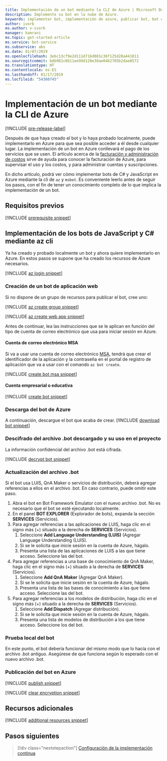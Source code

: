 ```yaml
---
title: Implementación de un bot mediante la CLI de Azure | Microsoft Docs
description: Implemente su bot en la nube de Azure.
keywords: implementar bot, implementación de azure, publicar bot, bot de implementación de az, bot de implementación de visual studio, publicación de msbot, clonado de msbot
author: ivorb
ms.author: v-ivorb
manager: kamrani
ms.topic: get-started-article
ms.service: bot-service
ms.subservice: abs
ms.date: 01/07/2019
ms.openlocfilehash: 3ebc13cf9e2d111d716d081c36f125d28a441811
ms.sourcegitcommit: bdb981c0b11ee99d128e30ae0462705b2dae8572
ms.translationtype: HT
ms.contentlocale: es-ES
ms.lasthandoff: 01/17/2019
ms.locfileid: "54360745"
---
```

# <a name="deploy-your-bot-using-azure-cli"></a>Implementación de un bot mediante la CLI de Azure

[!INCLUDE [pre-release-label](./includes/pre-release-label.md)]

Después de que haya creado el bot y lo haya probado localmente, puede implementarlo en Azure para que sea posible acceder a él desde cualquier lugar. La implementación de un bot en Azure conllevará el pago de los servicios que se usen. El artículo acerca de la [facturación y administración de costos](https://docs.microsoft.com/en-us/azure/billing/) sirve de ayuda para conocer la facturación de Azure, para supervisar el uso y los costos, y para administrar cuentas y suscripciones.

En dicho artículo, podrá ver cómo implementar bots de C# y JavaScript en Azure mediante la cli de `az` y `msbot`. Es conveniente leerlo antes de seguir los pasos, con el fin de tener un conocimiento completo de lo que implica la implementación de un bot.

## <a name="prerequisites"></a>Requisitos previos

[!INCLUDE [prerequisite snippet](~/includes/deploy/snippet-prerequisite.md)]


## <a name="deploy-javascript-and-c-bots-using-az-cli"></a>Implementación de los bots de JavaScript y C# mediante az cli

Ya ha creado y probado localmente un bot y ahora quiere implementarlo en Azure. En estos pasos se supone que ha creado los recursos de Azure necesarios.

[!INCLUDE [az login snippet](~/includes/deploy/snippet-az-login.md)]

### <a name="create-a-web-app-bot"></a>Creación de un bot de aplicación web

Si no dispone de un grupo de recursos para publicar el bot, cree uno:

[!INCLUDE [az create group snippet](~/includes/deploy/snippet-az-create-group.md)]

[!INCLUDE [az create web app snippet](~/includes/deploy/snippet-create-web-app.md)]

Antes de continuar, lea las instrucciones que se le aplican en función del tipo de cuenta de correo electrónico que usa para iniciar sesión en Azure.

#### <a name="msa-email-account"></a>Cuenta de correo electrónico MSA

Si va a usar una cuenta de correo electrónico [MSA](https://en.wikipedia.org/wiki/Microsoft_account), tendrá que crear el identificador de la aplicación y la contraseña en el portal de registro de aplicación que va a usar con el comando `az bot create`.

[!INCLUDE [create bot msa snippet](~/includes/deploy/snippet-create-bot-msa.md)]

#### <a name="business-or-school-account"></a>Cuenta empresarial o educativa

[!INCLUDE [create bot snippet](~/includes/deploy/snippet-create-bot.md)]

### <a name="download-the-bot-from-azure"></a>Descarga del bot de Azure

A continuación, descargue el bot que acaba de crear. 
[!INCLUDE [download bot snippet](~/includes/deploy/snippet-download-bot.md)]

### <a name="decrypt-the-downloaded-bot-file-and-use-in-your-project"></a>Descifrado del archivo .bot descargado y su uso en el proyecto

La información confidencial del archivo .bot está cifrada.

[!INCLUDE [decrypt bot snippet](~/includes/deploy/snippet-decrypt-bot.md)]

### <a name="update-the-bot-file"></a>Actualización del archivo .bot

Si el bot usa LUIS, QnA Maker o servicios de distribución, deberá agregar referencias a ellos en el archivo .bot. En caso contrario, puede omitir este paso.

1. Abra el bot en Bot Framework Emulator con el nuevo archivo .bot. No es necesario que el bot se esté ejecutando localmente.
1. En el panel **BOT EXPLORER** (Explorador de bots), expanda la sección **SERVICES** (Servicios).
1. Para agregar referencias a las aplicaciones de LUIS, haga clic en el signo más (+) situado a la derecha de **SERVICES** (Servicios).
   1. Seleccione **Add Language Understanding (LUIS)** (Agregar Language Understanding (LUIS).
   1. Si se le solicita que inicie sesión en la cuenta de Azure, hágalo.
   1. Presenta una lista de las aplicaciones de LUIS a las que tiene acceso. Seleccione las del bot.
1. Para agregar referencias a una base de conocimiento de QnA Maker, haga clic en el signo más (+) situado a la derecha de **SERVICES** (Servicios).
   1. Seleccione **Add QnA Maker** (Agregar QnA Maker).
   1. Si se le solicita que inicie sesión en la cuenta de Azure, hágalo.
   1. Presenta una lista de las bases de conocimiento a las que tiene acceso. Seleccione las del bot.
1. Para agregar referencias a los modelos de distribución, haga clic en el signo más (+) situado a la derecha de **SERVICES** (Servicios).
   1. Seleccione **Add Dispatch** (Agregar distribución).
   1. Si se le solicita que inicie sesión en la cuenta de Azure, hágalo.
   1. Presenta una lista de modelos de distribución a los que tiene acceso. Seleccione los del bot.

### <a name="test-your-bot-locally"></a>Prueba local del bot

En este punto, el bot debería funcionar del mismo modo que lo hacía con el archivo .bot antiguo. Asegúrese de que funciona según lo esperado con el nuevo archivo .bot.

### <a name="publish-your-bot-to-azure"></a>Publicación del bot en Azure

<!-- TODO: re-encrypt your .bot file? -->

[!INCLUDE [publish snippet](~/includes/deploy/snippet-publish.md)]

<!-- TODO: If we tell them to re-encrypt, this step is not necessary. -->

[!INCLUDE [clear encryption snippet](~/includes/deploy/snippet-clear-encryption.md)]

## <a name="additional-resources"></a>Recursos adicionales

[!INCLUDE [additional resources snippet](~/includes/deploy/snippet-additional-resources.md)]

## <a name="next-steps"></a>Pasos siguientes
> [!div class="nextstepaction"]
> [Configuración de la implementación continua](bot-service-build-continuous-deployment.md)
